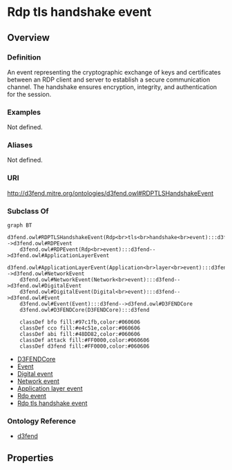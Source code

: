 # Rdp tls handshake event

## Overview

### Definition
An event representing the cryptographic exchange of keys and certificates between an RDP client and server to establish a secure communication channel. The handshake ensures encryption, integrity, and authentication for the session.

### Examples
Not defined.

### Aliases
Not defined.

### URI
http://d3fend.mitre.org/ontologies/d3fend.owl#RDPTLSHandshakeEvent

### Subclass Of
```mermaid
graph BT
    d3fend.owl#RDPTLSHandshakeEvent(Rdp<br>tls<br>handshake<br>event):::d3fend-->d3fend.owl#RDPEvent
    d3fend.owl#RDPEvent(Rdp<br>event):::d3fend-->d3fend.owl#ApplicationLayerEvent
    d3fend.owl#ApplicationLayerEvent(Application<br>layer<br>event):::d3fend-->d3fend.owl#NetworkEvent
    d3fend.owl#NetworkEvent(Network<br>event):::d3fend-->d3fend.owl#DigitalEvent
    d3fend.owl#DigitalEvent(Digital<br>event):::d3fend-->d3fend.owl#Event
    d3fend.owl#Event(Event):::d3fend-->d3fend.owl#D3FENDCore
    d3fend.owl#D3FENDCore(D3FENDCore):::d3fend
    
    classDef bfo fill:#97c1fb,color:#060606
    classDef cco fill:#e4c51e,color:#060606
    classDef abi fill:#48DD82,color:#060606
    classDef attack fill:#FF0000,color:#060606
    classDef d3fend fill:#FF0000,color:#060606
```

- [D3FENDCore](/docs/ontology/reference/model/D3FENDCore/D3FENDCore.md)
- [Event](/docs/ontology/reference/model/D3FENDCore/Event/Event.md)
- [Digital event](/docs/ontology/reference/model/D3FENDCore/Event/Digital%20event/Digital%20event.md)
- [Network event](/docs/ontology/reference/model/D3FENDCore/Event/Digital%20event/Network%20event/Network%20event.md)
- [Application layer event](/docs/ontology/reference/model/D3FENDCore/Event/Digital%20event/Network%20event/Application%20layer%20event/Application%20layer%20event.md)
- [Rdp event](/docs/ontology/reference/model/D3FENDCore/Event/Digital%20event/Network%20event/Application%20layer%20event/Rdp%20event/Rdp%20event.md)
- [Rdp tls handshake event](/docs/ontology/reference/model/D3FENDCore/Event/Digital%20event/Network%20event/Application%20layer%20event/Rdp%20event/Rdp%20tls%20handshake%20event/Rdp%20tls%20handshake%20event.md)


### Ontology Reference
- [d3fend](http://d3fend.mitre.org/ontologies/d3fend.owl#)

## Properties
